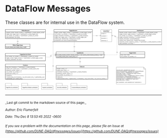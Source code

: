 # DataFlow Messages

These classes are for internal use in the DataFlow system.

![Class Diagrams](https://github.com/DUNE-DAQ/dfmessages/raw/develop/docs/dfmessages.png)

-----

<font size="1">
_Last git commit to the markdown source of this page:_


_Author: Eric Flumerfelt_

_Date: Thu Dec 8 13:53:45 2022 -0600_

_If you see a problem with the documentation on this page, please file an Issue at [https://github.com/DUNE-DAQ/dfmessages/issues](https://github.com/DUNE-DAQ/dfmessages/issues)_
</font>
